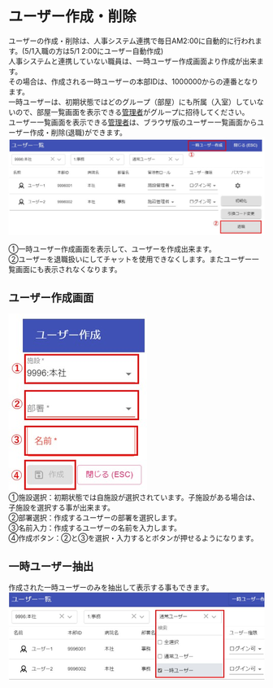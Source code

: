 # ユーザー作成・削除

ユーザーの作成・削除は、人事システム連携で毎日AM2:00に自動的に行われます。(5/1入職の方は5/1 2:00にユーザー自動作成)  
人事システムと連携していない職員は、一時ユーザー作成画面より作成が出来ます。  
その場合は、作成される一時ユーザーの本部IDは、1000000からの連番となります。  
一時ユーザーは、初期状態ではどのグループ（部屋）にも所属（入室）していないので、部屋一覧画面を表示できる[管理者](admin.md)がグループに招待してください。  
ユーザー一覧画面を表示できる[管理者](admin.md)は、ブラウザ版のユーザー一覧画面からユーザー作成・削除(退職)ができます。  
![Screenshot](img/user1.jpg)  

①一時ユーザー作成画面を表示して、ユーザーを作成出来ます。  
②ユーザーを退職扱いにしてチャットを使用できなくします。またユーザー一覧画面にも表示されなくなります。  

## ユーザー作成画面
![Screenshot](img/user2.jpg)  
①施設選択：初期状態では自施設が選択されています。子施設がある場合は、子施設を選択する事が出来ます。  
②部署選択：作成するユーザーの部署を選択します。  
③名前入力：作成するユーザーの名前を入力します。  
④作成ボタン：②と③を選択・入力するとボタンが押せるようになります。  

## 一時ユーザー抽出
作成された一時ユーザーのみを抽出して表示する事もできます。  
![Screenshot](img/user3.jpg)  